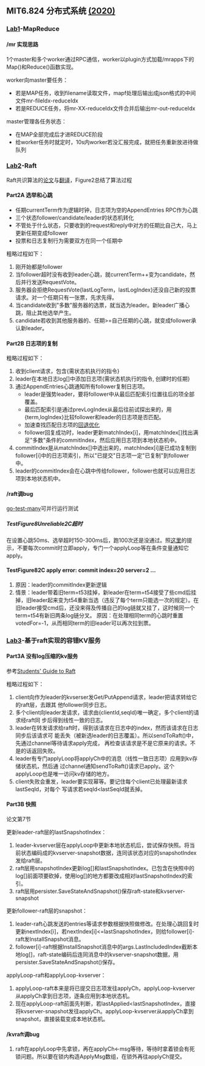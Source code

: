 ## MIT6.824 分布式系统 [(2020)](https://pdos.csail.mit.edu/6.824/schedule.html)

### [Lab1](https://pdos.csail.mit.edu/6.824/labs/lab-mr.html)-MapReduce

#### /mr 实现思路

1个master和多个worker通过RPC通信，worker以plugin方式加载/mrapps下的Map()和Reduce()函数实现。

worker向master要任务：
* 若是MAP任务，收到filename读取文件，mapf处理后输出成json格式的中间文件mr-fileIdx-reduceIdx
* 若是REDUCE任务，将mr-XX-reduceIdx文件合并后输出mr-out-reduceIdx

master管理各任务状态：
* 在MAP全部完成后才进REDUCE阶段
* 给worker任务时就定时，10s内worker若没汇报完成，就把任务重新放进待做队列

### [Lab2](https://pdos.csail.mit.edu/6.824/labs/lab-raft.html)-Raft

Raft共识算法的[论文](https://pdos.csail.mit.edu/6.824/papers/raft-extended.pdf)与[翻译](https://github.com/maemual/raft-zh_cn/blob/master/raft-zh_cn.md)，Figure2总结了算法过程

#### Part2A 选举和心跳

* 任期currentTerm作为逻辑时钟，日志项为空的AppendEntries RPC作为心跳
* 三个状态follower/candidate/leader的状态机转化
* 不管处于什么状态，只要收到的request和reply中对方的任期比自己大，马上更新任期变成follower
* 投票和日志复制行为需要双方在同一个任期中

粗略过程如下：
1. 刚开始都是follower
2. 当follower超时没有收到leader心跳，就currentTerm++变为candidate，然后并行发送RequestVote。
3. 服务器会拒绝RequestVote{lastLogTerm，lastLogIndex}还没自己新的投票请求。对一个任期只有一张票，先求先得。
4. 当candidate收到"多数"服务器的选票，就当选为leader。新leader广播心跳，阻止其他选举产生。
5. candidate若收到其他服务器的、任期>=自己任期的心跳，就变成follower承认新leader。

#### Part2B 日志项的复制

粗略过程如下：
1. 收到client请求，包含{需状态机执行的指令}
2. leader在本地日志log[]中添加日志项{需状态机执行的指令, 创建时的任期}
3. 通过AppendEntries心跳通知所有follower复制日志项。
   * leader是强势leader，要将follower中从最后匹配索引位置往后的项全部覆盖。
   * 最后匹配索引是通过prevLogIndex从最后往前试探出来的，用{term,logIndex}比较follower和leader的日志项是否匹配。
   * 加速查找匹配日志项的[回退优化](https://thesquareplanet.com/blog/students-guide-to-raft/#an-aside-on-optimizations)
   * follower回复成功时，leader更新matchIndex[i]，用matchIndex[]找出满足"多数"条件的commitIndex，然后应用日志项到本地状态机中。
4. commitIndex是从matchIndex[]中选出来的，matchIndex[i]是已成功复制到follower[i]中的日志项索引，所以"已提交"日志项一定"已复制"到follower中。
5. leader的commitIndex会在心跳中传给follower，follower也就可以应用日志项到本地状态机中。

#### /raft调bug
[go-test-many](https://gist.github.com/jonhoo/f686cacb4b9fe716d5aa)可并行运行测试

##### TestFigure8Unreliable2C超时
在设置心跳50ms、选举超时150-300ms后，跑100次还是没通过。照[这里](https://github.com/springfieldking/mit-6.824-golabs-2018/issues/3)的提示，不要每次commit时立即apply，专门一个applyLoop等在条件变量通知它apply。

#### TestFigure82C apply error: commit index=20 server=2 ...
1. 原因：leader的commitIndex更新逻辑
2. 情景：leader带着旧term=t53挂掉，新leader在term=t54接受了些cmd后挂掉，旧leader起来变为t54重新当选（违反了每个term只能选一次的规定）。在旧leader接受cmd后，还没来得及传播自己的log链就又挂了，这时候同一个term=t54有新旧两条log链分叉。
   原因：在处理相同term的心跳时重置votedFor=-1，从而相同term的旧leader可以再次拉到票。

### [Lab3](https://pdos.csail.mit.edu/6.824/labs/lab-kvraft.html)-基于raft实现的容错KV服务
#### Part3A 没有log压缩的kv服务

参考[Students' Guide to Raft](https://thesquareplanet.com/blog/students-guide-to-raft/#applying-client-operations/)

粗略过程如下：
1. client向作为leader的kvserser发Get/PutAppend请求，leader把请求转给它的raft层，去跟其
他follower同步日志。
2. 多个client向leader发请求，请求由{clientId,seqId}唯一确定，多个client的请求经raft同
步后得到线性一致的日志。
3. leader在转发请求给raft时，得到该请求在日志中的index，然而该请求在日志同步后该请求可
能丢失（被新选leader的日志覆盖）。所以sendToRaft()中，先通过channel等待请求apply完成，
再检查该请求是不是它原来的请求。不是的话返回失败。
4. leader有专门applyLoop将applyCh中的消息（线性一致日志项）应用到kv存储状态机，然后通
过channel通知sendToRaft()请求已apply。这个applyLoop也是唯一访问kv存储的地方。
5. client失败会重发，leader要实现幂等。要记住每个client已处理最新请求lastSeqId，对每个
写请求若seqId<lastSeqId就丢掉。

#### Part3B 快照
论文第7节

更新leader-raft层的lastSnapshotIndex：
1. leader-kvserver层在applyLoop中更新本地状态机后，尝试保存快照。将当前状态编码成的kvserver-snapshot数据，连同该状态对应的snapshotIndex发给raft层。
2. raft层用snapshotIndex更新log[]和lastSnapshotIndex。已包含在快照中的log[]前面项要砍掉，使用log[]的地方都要改成相对lastSnapshotIndex的索引。
3. raft层用persister.SaveStateAndSnapshot()保存raft-state和kvserver-snapshot

更新follower-raft层的snapshot：
1. leader-raft心跳发送的entries等请求参数根据快照做修改。在处理心跳回复时更新nextIndex[i]，若nextIndex[i]<=lastSnapshotIndex，则给follower[i]-raft发InstallSnapshot消息。
2. follower[i]-raft根据InstallSnapshot消息中的args.LastIncludedIndex截断本地log[]，raft-state编码后连同消息中的kvserver-snapshot数据，用persister.SaveStateAndSnapshot()保存。

applyLoop-raft和applyLoop-kvserver：
1. applyLoop-raft本来是将已提交日志项发往applyCh，applyLoop-kvserver从applyCh拿到日志项，逐条应用到本地状态机。
2. 现在applyLoop-raft前面先判断，若lastApplied<lastSnapshotIndex，直接将kvserver-snapshot发往applyCh。applyLoop-kvserver从applyCh拿到snapshot，直接装载变成本地状态机。

#### /kvraft调bug
1. raft在applyLoop中先拿锁，再在applyCh<-msg等待，等待时拿着锁会有死锁问题。所以要在锁内构造ApplyMsg数组，在锁外再往applyCh提交。
